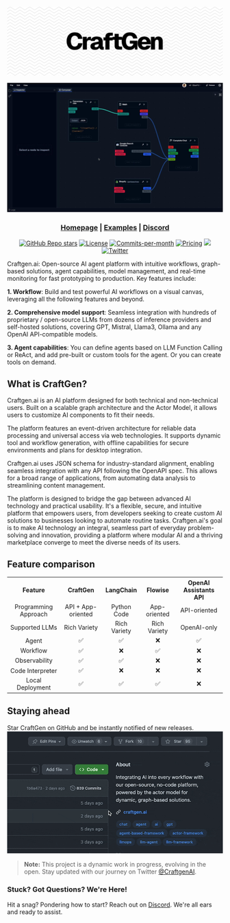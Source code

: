 <div align="center">

![Logo of Craftgen](./apps/web/public/images/github-header.png)

![Demo](./apps/web/public/images/demo-cover.jpg)

<h3>

[Homepage](https://www.craftgen.ai/) | [Examples](https://craftgen.ai/explore) | [Discord](https://craftgen.ai/discord)

</h3>

[![GitHub Repo stars](https://img.shields.io/github/stars/craftgen/craftgen)](https://github.com/craftgen/craftgen)
<a href="https://github.com/craftgen/craftgen/blob/main/LICENSE"><img src="https://img.shields.io/badge/license-AGPLv3-purple" alt="License"></a>
<a href="https://github.com/craftgen/craftgen/pulse"><img src="https://img.shields.io/github/commit-activity/m/craftgen/craftgen" alt="Commits-per-month"></a>
<a href="https://craftgen.ai/pricing"><img src="https://img.shields.io/badge/Pricing-Free-brightgreen" alt="Pricing"></a>
<a href="https://github.com/craftgen/craftgen/labels/%F0%9F%99%8B%20help%20wanted"><img src="https://img.shields.io/badge/Help%20Wanted-Contribute-blue"></a>
[![Twitter](https://img.shields.io/twitter/url/https/twitter.com/cloudposse.svg?style=social&label=Follow%20%40craftgenai)](https://twitter.com/craftgenai)

</div>

Craftgen.ai: Open-source AI agent platform with intuitive workflows, graph-based solutions, agent capabilities, model management, and real-time monitoring for fast prototyping to production. Key features include:

**1. Workflow**:
Build and test powerful AI workflows on a visual canvas, leveraging all the following features and beyond.

**2. Comprehensive model support**:
Seamless integration with hundreds of proprietary / open-source LLMs from dozens of inference providers and self-hosted solutions, covering GPT, Mistral, Llama3, Ollama and any OpenAI API-compatible models.

**3. Agent capabilities**:
You can define agents based on LLM Function Calling or ReAct, and add pre-built or custom tools for the agent. Or you can create tools on demand.

## What is CraftGen?

Craftgen.ai is an AI platform designed for both technical and non-technical users. Built on a scalable graph architecture and the Actor Model, it allows users to customize AI components to fit their needs.

The platform features an event-driven architecture for reliable data processing and universal access via web technologies. It supports dynamic tool and workflow generation, with offline capabilities for secure environments and plans for desktop integration.

Craftgen.ai uses JSON schema for industry-standard alignment, enabling seamless integration with any API following the OpenAPI spec. This allows for a broad range of applications, from automating data analysis to streamlining content management.

The platform is designed to bridge the gap between advanced AI technology and practical usability. It's a flexible, secure, and intuitive platform that empowers users, from developers seeking to create custom AI solutions to businesses looking to automate routine tasks. Craftgen.ai's goal is to make AI technology an integral, seamless part of everyday problem-solving and innovation, providing a platform where modular AI and a thriving marketplace converge to meet the diverse needs of its users.

## Feature comparison

<table style="width: 100%;">
  <tr>
    <th align="center">Feature</th>
    <th align="center">CraftGen</th>
    <th align="center">LangChain</th>
    <th align="center">Flowise</th>
    <th align="center">OpenAI Assistants API</th>
  </tr>
  <tr>
    <td align="center">Programming Approach</td>
    <td align="center">API + App-oriented</td>
    <td align="center">Python Code</td>
    <td align="center">App-oriented</td>
    <td align="center">API-oriented</td>
  </tr>
  <tr>
    <td align="center">Supported LLMs</td>
    <td align="center">Rich Variety</td>
    <td align="center">Rich Variety</td>
    <td align="center">Rich Variety</td>
    <td align="center">OpenAI-only</td>
  </tr>
  <!-- <tr>
    <td align="center">RAG Engine</td>
    <td align="center">✅</td>
    <td align="center">✅</td>
    <td align="center">✅</td>
    <td align="center">✅</td>
  </tr> -->
  <tr>
    <td align="center">Agent</td>
    <td align="center">✅</td>
    <td align="center">✅</td>
    <td align="center">❌</td>
    <td align="center">✅</td>
  </tr>
  <tr>
    <td align="center">Workflow</td>
    <td align="center">✅</td>
    <td align="center">❌</td>
    <td align="center">✅</td>
    <td align="center">❌</td>
  </tr>
  <tr>
    <td align="center">Observability</td>
    <td align="center">✅</td>
    <td align="center">✅</td>
    <td align="center">❌</td>
    <td align="center">❌</td>
  </tr>
  <tr>
    <td align="center">Code Interpreter</td>
    <td align="center">✅</td>
    <td align="center">❌</td>
    <td align="center">❌</td>
    <td align="center">❌</td>
  </tr>
  <tr>
    <td align="center">Local Deployment</td>
    <td align="center">✅</td>
    <td align="center">✅</td>
    <td align="center">✅</td>
    <td align="center">❌</td>
  </tr>
</table>

## Staying ahead

Star CraftGen on GitHub and be instantly notified of new releases.
![](./apps/web/public/images/github-star-dark.gif)

> **Note:**
> This project is a dynamic work in progress, evolving in the open. Stay updated with our journey on Twitter [@CraftgenAI](https://twitter.com/CraftgenAI).

### Stuck? Got Questions? We're Here!

Hit a snag? Pondering how to start? Reach out on [Discord](https://craftgen.ai/discord). We're all ears and ready to assist.
